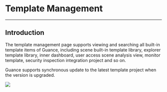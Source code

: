 # Template Management 
---

## Introduction 

The template management page supports viewing and searching all built-in template items of Guance, including scene built-in template library, explorer template library, inner dashboard, user access scene analysis view, monitor template, security inspection integration project and so on. 

Guance supports synchronous update to the latest template project when the version is upgraded. 

![](img/18.deployment_2.png)

